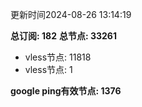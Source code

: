 更新时间2024-08-26 13:14:19

**总订阅: 182**
**总节点: 33261**
- vless节点: 11818
- vless节点: 1

**google ping有效节点: 1376**
